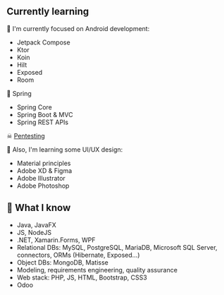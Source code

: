 ## Currently learning
📱 I'm currently focused on Android development:
- Jetpack Compose
- Ktor
- Koin
- Hilt
- Exposed
- Room

🍃 Spring
- Spring Core
- Spring Boot & MVC
- Spring REST APIs

☠ [Pentesting](https://github.com/SamGarciaDev/htb-writeups)

📐 Also, I'm learning some UI/UX design:
- Material principles
- Adobe XD & Figma
- Adobe Illustrator
- Adobe Photoshop

## 🧠 What I know
- Java, JavaFX
- JS, NodeJS
- .NET, Xamarin.Forms, WPF
- Relational DBs: MySQL, PostgreSQL, MariaDB, Microsoft SQL Server, connectors, ORMs (Hibernate, Exposed...)
- Object DBs: MongoDB, Matisse
- Modeling, requirements engineering, quality assurance
- Web stack: PHP, JS, HTML, Bootstrap, CSS3
- Odoo
